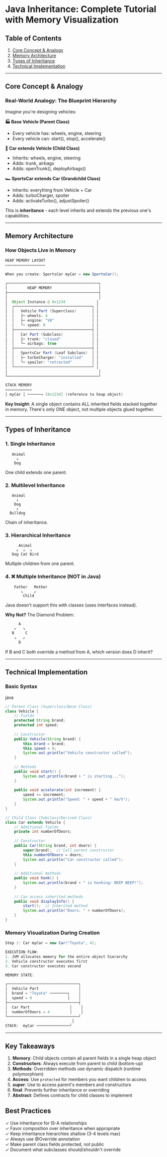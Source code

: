 
# Java Inheritance: Complete Tutorial with Memory Visualization

## Table of Contents

1.  [Core Concept & Analogy](#core-concept--analogy)
2.  [Memory Architecture](#memory-architecture)
3.  [Types of Inheritance](#types-of-inheritance)
4.  [Technical Implementation](#technical-implementation)

----------

## Core Concept & Analogy

### Real-World Analogy: The Blueprint Hierarchy

Imagine you're designing vehicles:

**🏭 Base Vehicle (Parent Class)**

-   Every vehicle has: wheels, engine, steering
-   Every vehicle can: start(), stop(), accelerate()

**🚗 Car extends Vehicle (Child Class)**

-   Inherits: wheels, engine, steering
-   Adds: trunk, airbags
-   Adds: openTrunk(), deployAirbags()

**🏎️ SportsCar extends Car (Grandchild Class)**

-   Inherits: everything from Vehicle + Car
-   Adds: turboCharger, spoiler
-   Adds: activateTurbo(), adjustSpoiler()

This is **inheritance** - each level inherits and extends the previous one's capabilities.

----------

## Memory Architecture

### How Objects Live in Memory

```java
HEAP MEMORY LAYOUT
==================

When you create: SportsCar myCar = new SportsCar();

┌─────────────────────────────────────────┐
│         HEAP MEMORY                     │
├─────────────────────────────────────────┤
│                                         │
│  Object Instance @ 0x1234              │
│  ┌───────────────────────────────────┐ │
│  │   Vehicle Part (Superclass)       │ │
│  │   ├─ wheels: 4                    │ │
│  │   ├─ engine: "V8"                 │ │
│  │   └─ speed: 0                     │ │
│  ├───────────────────────────────────┤ │
│  │   Car Part (Subclass)             │ │
│  │   ├─ trunk: "closed"              │ │
│  │   └─ airbags: true                │ │
│  ├───────────────────────────────────┤ │
│  │   SportsCar Part (Leaf Subclass)  │ │
│  │   ├─ turboCharger: "installed"    │ │
│  │   └─ spoiler: "retracted"         │ │
│  └───────────────────────────────────┘ │
│                                         │
└─────────────────────────────────────────┘

STACK MEMORY
============
│ myCar │ ──────→ [0x1234] (reference to heap object)
```

**Key Insight**: A single object contains ALL inherited fields stacked together in memory. There's only ONE object, not multiple objects glued together.

----------

## Types of Inheritance

### 1. Single Inheritance

```
   Animal
     ↓
    Dog
```

One child extends one parent.

### 2. Multilevel Inheritance

```
   Animal
     ↓
    Dog
     ↓
  Bulldog
```

Chain of inheritance.

### 3. Hierarchical Inheritance

```
      Animal
     ↙  ↓  ↘
   Dog Cat Bird
```

Multiple children from one parent.

### 4. ❌ Multiple Inheritance (NOT in Java)

```
    Father   Mother
       ↘     ↙
        Child
```

Java doesn't support this with classes (uses interfaces instead).

**Why Not?** The Diamond Problem:

```java
      A
    ↙   ↘
   B     C
    ↘   ↙
      D
```

If B and C both override a method from A, which version does D inherit?

----------

## Technical Implementation

### Basic Syntax

java

```java
// Parent Class (Superclass/Base Class)
class Vehicle {
    // Fields
    protected String brand;
    protected int speed;
    
    // Constructor
    public Vehicle(String brand) {
        this.brand = brand;
        this.speed = 0;
        System.out.println("Vehicle constructor called");
    }
    
    // Methods
    public void start() {
        System.out.println(brand + " is starting...");
    }
    
    public void accelerate(int increment) {
        speed += increment;
        System.out.println("Speed: " + speed + " km/h");
    }
}

// Child Class (Subclass/Derived Class)
class Car extends Vehicle {
    // Additional fields
    private int numberOfDoors;
    
    // Constructor
    public Car(String brand, int doors) {
        super(brand);  // Call parent constructor
        this.numberOfDoors = doors;
        System.out.println("Car constructor called");
    }
    
    // Additional methods
    public void honk() {
        System.out.println(brand + " is honking: BEEP BEEP!");
    }
    
    // Can access inherited methods
    public void displayInfo() {
        start();  // Inherited method
        System.out.println("Doors: " + numberOfDoors);
    }
}
```

### Memory Visualization During Creation

```java
Step 1: Car myCar = new Car("Toyota", 4);

EXECUTION FLOW:
1. JVM allocates memory for the entire object hierarchy
2. Vehicle constructor executes first
3. Car constructor executes second

MEMORY STATE:

┌────────────────────────────────┐
│  Vehicle Part                  │
│  brand = "Toyota" ────────┐    │
│  speed = 0                │    │
├────────────────────────────────┤
│  Car Part                  │    │
│  numberOfDoors = 4         │    │
└────────────────────────────────┘
                              │
STACK:  myCar ───────────────┘
```

----------

## Key Takeaways

1.  **Memory**: Child objects contain all parent fields in a single heap object
2.  **Constructors**: Always execute from parent to child (bottom-up)
3.  **Methods**: Overridden methods use dynamic dispatch (runtime polymorphism)
4.  **Access**: Use `protected` for members you want children to access
5.  **super**: Use to access parent's members and constructors
6.  **final**: Prevents further inheritance or overriding
7.  **Abstract**: Defines contracts for child classes to implement

## Best Practices

✓ Use inheritance for IS-A relationships  
✓ Favor composition over inheritance when appropriate  
✓ Keep inheritance hierarchies shallow (3-4 levels max)  
✓ Always use @Override annotation  
✓ Make parent class fields protected, not public  
✓ Document what subclasses should/shouldn't override
